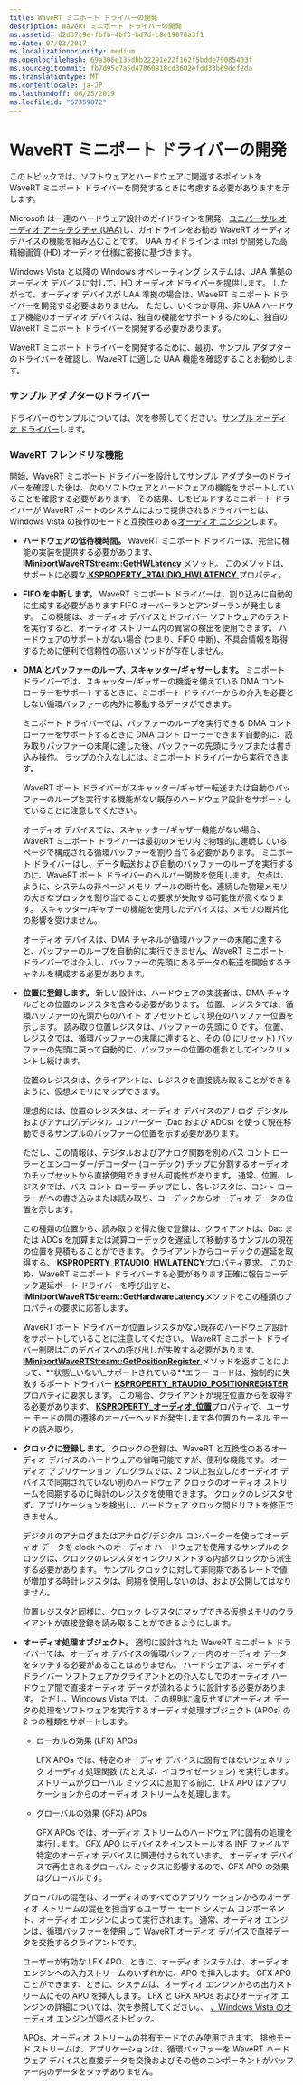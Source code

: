 ```yaml
---
title: WaveRT ミニポート ドライバーの開発
description: WaveRT ミニポート ドライバーの開発
ms.assetid: d2d37c9e-fbfb-4bf3-bd7d-c8e19070a3f1
ms.date: 07/03/2017
ms.localizationpriority: medium
ms.openlocfilehash: 69a306e135dbb22291e22f162f5bdde79085403f
ms.sourcegitcommit: fb7d95c7a5d47860918cd3602efdd33b69dcf2da
ms.translationtype: MT
ms.contentlocale: ja-JP
ms.lasthandoff: 06/25/2019
ms.locfileid: "67359072"
---
```

# <a name="developing-a-wavert-miniport-driver"></a>WaveRT ミニポート ドライバーの開発


このトピックでは、ソフトウェアとハードウェアに関連するポイントを WaveRT ミニポート ドライバーを開発するときに考慮する必要がありますを示します。

Microsoft は一連のハードウェア設計のガイドラインを開発、[ユニバーサル オーディオ アーキテクチャ (UAA)](https://download.microsoft.com/download/9/c/5/9c5b2167-8017-4bae-9fde-d599bac8184a/UAA_Guidelines.doc)し、ガイドラインをお勧め WaveRT オーディオ デバイスの機能を組み込むことです。 UAA ガイドラインは Intel が開発した高精細画質 (HD) オーディオ仕様に密接に基づきます。

Windows Vista と以降の Windows オペレーティング システムは、UAA 準拠のオーディオ デバイスに対して、HD オーディオ ドライバーを提供します。 したがって、オーディオ デバイスが UAA 準拠の場合は、WaveRT ミニポート ドライバーを開発する必要はありません。 ただし、いくつか専用、非 UAA ハードウェア機能のオーディオ デバイスは、独自の機能をサポートするために、独自の WaveRT ミニポート ドライバーを開発する必要があります。

WaveRT ミニポート ドライバーを開発するために、最初、サンプル アダプターのドライバーを確認し、WaveRT に適した UAA 機能を確認することお勧めします。

### <a name="span-idthesampleadapterdriverspanspan-idthesampleadapterdriverspanthe-sample-adapter-driver"></a><span id="the_sample_adapter_driver"></span><span id="THE_SAMPLE_ADAPTER_DRIVER"></span>サンプル アダプターのドライバー

ドライバーのサンプルについては、次を参照してください。[サンプル オーディオ ドライバー](sample-audio-drivers.md)します。

### <a name="span-idthewavertfriendlyfeaturesspanspan-idthewavertfriendlyfeaturesspanthe-wavert-friendly-features"></a><span id="the_wavert_friendly_features"></span><span id="THE_WAVERT_FRIENDLY_FEATURES"></span>WaveRT フレンドリな機能

開始、WaveRT ミニポート ドライバーを設計してサンプル アダプターのドライバーを確認した後は、次のソフトウェアとハードウェアの機能をサポートしていることを確認する必要があります。 その結果、しをビルドするミニポート ドライバーが WaveRT ポートのシステムによって提供されるドライバーとは、Windows Vista の操作のモードと互換性のある[オーディオ エンジン](exploring-the-windows-vista-audio-engine.md)します。

-   **ハードウェアの低待機時間。** WaveRT ミニポート ドライバーは、完全に機能の実装を提供する必要があります、 [ **IMiniportWaveRTStream::GetHWLatency** ](https://docs.microsoft.com/previous-versions/windows/hardware/drivers/ff536747(v=vs.85))メソッド。 このメソッドは、サポートに必要な[ **KSPROPERTY\_RTAUDIO\_HWLATENCY** ](https://docs.microsoft.com/windows-hardware/drivers/audio/ksproperty-rtaudio-hwlatency)プロパティ。

-   **FIFO を中断します。** WaveRT ミニポート ドライバーは、割り込みに自動的に生成する必要があります FIFO オーバーランとアンダーランが発生します。 この機能は、オーディオ デバイスとドライバー ソフトウェアのテストを実行すると、オーディオ ストリーム内の異常の検出を使用できます。 ハードウェアのサポートがない場合 (つまり、FIFO 中断)、不具合情報を取得するために便利で信頼性の高いメソッドが存在しません。

-   **DMA とバッファーのループ、スキャッター/ギャザーします。** ミニポート ドライバーでは、スキャッター/ギャザーの機能を備えている DMA コント ローラーをサポートするときに、ミニポート ドライバーからの介入を必要としない循環バッファーの内外に移動するデータができます。

    ミニポート ドライバーでは、バッファーのループを実行できる DMA コント ローラーをサポートするときに DMA コント ローラーできます自動的に、読み取りバッファーの末尾に達した後、バッファーの先頭にラップまたは書き込み操作。 ラップの介入なしには、ミニポート ドライバーから実行できます。

    WaveRT ポート ドライバーがスキャッター/ギャザー転送または自動のバッファーのループを実行する機能がない既存のハードウェア設計をサポートしていることに注意してください。

    オーディオ デバイスでは、スキャッター/ギャザー機能がない場合、WaveRT ミニポート ドライバーは最初のメモリ内で物理的に連続しているページで構成される循環バッファーを割り当てる必要があります。 ミニポート ドライバーはし、データ転送および自動のバッファーのループを実行するのに、WaveRT ポート ドライバーのヘルパー関数を使用します。 欠点は、ように、システムの非ページ メモリ プールの断片化、連続した物理メモリの大きなブロックを割り当てることの要求が失敗する可能性が高くなります。 スキャッター/ギャザーの機能を使用したデバイスは、メモリの断片化の影響を受けません。

    オーディオ デバイスは、DMA チャネルが循環バッファーの末尾に達すると、バッファーのループを自動的に実行できません、WaveRT ミニポート ドライバーでは介入し、バッファーの先頭にあるデータの転送を開始するチャネルを構成する必要があります。

-   **位置に登録します。** 新しい設計は、ハードウェアの実装者は、DMA チャネルごとの位置のレジスタを含める必要があります。 位置、レジスタでは、循環バッファーの先頭からのバイト オフセットとして現在のバッファー位置を示します。 読み取り位置レジスタは、バッファーの先頭に 0 です。 位置、レジスタでは、循環バッファーの末尾に達すると、その (0 にリセット) バッファーの先頭に戻って自動的に、バッファーの位置の進歩としてインクリメントし続けます。

    位置のレジスタは、クライアントは、レジスタを直接読み取ることができるように、仮想メモリにマップできます。

    理想的には、位置のレジスタは、オーディオ デバイスのアナログ デジタルおよびアナログ/デジタル コンバーター (Dac および ADCs) を使って現在移動できるサンプルのバッファーの位置を示す必要があります。

    ただし、この情報は、デジタルおよびアナログ関数を別のバス コント ローラーとエンコーダー/デコーダー (コーデック) チップに分割するオーディオのチップセットから直接使用できません可能性があります。 通常、位置、レジスタでは、バス コント ローラー チップにし、各レジスタは、コント ローラーがへの書き込みまたは読み取り、コーデックからオーディオ データの位置を示します。

    この種類の位置から、読み取りを得た後で登録は、クライアントは、Dac または ADCs を加算または減算コーデックを遅延して移動するサンプルの現在の位置を見積もることができます。 クライアントからコーデックの遅延を取得する、 **KSPROPERTY\_RTAUDIO\_HWLATENCY**プロパティ要求。 このため、WaveRT ミニポート ドライバーする必要があります正確に報告コーデック遅延ポート ドライバーを呼び出すと、 **IMiniportWaveRTStream::GetHardwareLatency**メソッドをこの種類のプロパティの要求に応答します。

    WaveRT ポート ドライバーが位置レジスタがない既存のハードウェア設計をサポートしていることに注意してください。 WaveRT ミニポート ドライバー制限はこのデバイスへの呼び出しが失敗する必要があります、 [ **IMiniportWaveRTStream::GetPositionRegister** ](https://docs.microsoft.com/previous-versions/windows/hardware/drivers/ff536752(v=vs.85))メソッドを返すことによって、**状態\_いない\_サポートされている**エラー コードは、強制的に失敗するポート ドライバー [ **KSPROPERTY\_RTAUDIO\_POSITIONREGISTER** ](https://docs.microsoft.com/windows-hardware/drivers/audio/ksproperty-rtaudio-positionregister)プロパティに要求します。 この場合、クライアントが現在位置からを取得する必要があります、 [ **KSPROPERTY\_オーディオ\_位置**](https://docs.microsoft.com/windows-hardware/drivers/audio/ksproperty-audio-position)プロパティで、ユーザー モードの間の遷移のオーバーヘッドが発生します各位置のカーネル モードの読み取り。

-   **クロックに登録します。** クロックの登録は、WaveRT と互換性のあるオーディオ デバイスのハードウェアの省略可能ですが、便利な機能です。 オーディオ アプリケーション プログラムでは、2 つ以上独立したオーディオ デバイスで同期されていない別のハードウェア クロックのオーディオ ストリームを同期するのに時計のレジスタを使用できます。 クロックのレジスタせず、アプリケーションを検出し、ハードウェア クロック間ドリフトを修正できません。

    デジタルのアナログまたはアナログ/デジタル コンバーターを使ってオーディオ データを clock へのオーディオ ハードウェアを使用するサンプルのクロックは、クロックのレジスタをインクリメントする内部クロックから派生する必要があります。 サンプル クロックに対して非同期であるレートで値が増加する時計レジスタは、同期を使用しないのは、および公開してはなりません。

    位置レジスタと同様に、クロック レジスタにマップできる仮想メモリのクライアントが直接登録を読み取ることができるようにします。

-   **オーディオ処理オブジェクト。** 適切に設計された WaveRT ミニポート ドライバーでは、オーディオ デバイスの循環バッファー内のオーディオ データをタッチする必要があることはありません。 ハードウェアは、オーディオ ドライバー ソフトウェアがクライアントとの介入なしでのオーディオ ハードウェア間で直接オーディオ データが流れるように設計する必要があります。 ただし、Windows Vista では、この規則に違反せずにオーディオ データの処理をソフトウェアを実行するオーディオ処理オブジェクト (APOs) の 2 つの種類をサポートします。

    -   ローカルの効果 (LFX) APOs

        LFX APOs では、特定のオーディオ デバイスに固有ではないジェネリック オーディオ処理関数 (たとえば、イコライゼーション) を実行します。 ストリームがグローバル ミックスに追加する前に、LFX APO はアプリケーションからのオーディオ ストリームを処理します。

    -   グローバルの効果 (GFX) APOs

        GFX APOs では、オーディオ ストリームのハードウェアに固有の処理を実行します。 GFX APO はデバイスをインストールする INF ファイルで特定のオーディオ デバイスに関連付けられています。 オーディオ デバイスで再生されるグローバル ミックスに影響するので、GFX APO の効果はグローバルです。
    
    グローバルの混在は、オーディオのすべてのアプリケーションからのオーディオ ストリームの混在を担当するユーザー モード システム コンポーネント、オーディオ エンジンによって実行されます。 通常、オーディオ エンジンは、循環バッファーを使用して WaveRT オーディオ デバイスで直接データを交換するクライアントです。

    ユーザーが有効な LFX APO、ときに、オーディオ システムは、オーディオ エンジンへの入力ストリームのいずれかに、APO を挿入します。 GFX APO ことができます、ときに、システムは、オーディオ エンジンからの出力ストリームにその APO を挿入します。 LFX と GFX APOs およびオーディオ エンジンの詳細については、次を参照してください。、 [、Windows Vista のオーディオ エンジンが調べる](exploring-the-windows-vista-audio-engine.md)トピック。

    APOs、オーディオ ストリームの共有モードでのみ使用できます。 排他モード ストリームは、アプリケーションは、循環バッファーを WaveRT ハードウェア デバイスと直接データを交換およびその他のコンポーネントがバッファー内のデータをタッチありません。

 

 




